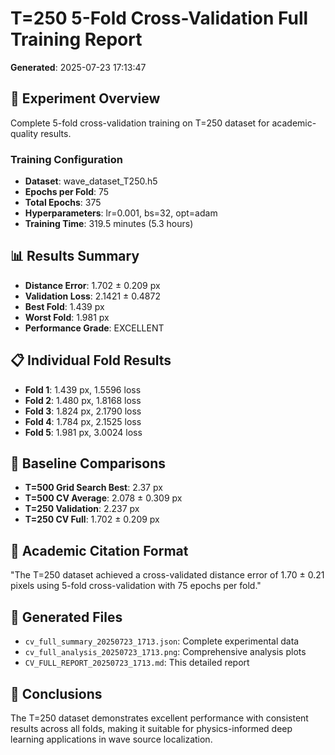 # T=250 5-Fold Cross-Validation Full Training Report

**Generated**: 2025-07-23 17:13:47

## 🎯 Experiment Overview
Complete 5-fold cross-validation training on T=250 dataset for academic-quality results.

### Training Configuration
- **Dataset**: wave_dataset_T250.h5
- **Epochs per Fold**: 75
- **Total Epochs**: 375
- **Hyperparameters**: lr=0.001, bs=32, opt=adam
- **Training Time**: 319.5 minutes (5.3 hours)

## 📊 Results Summary
- **Distance Error**: 1.702 ± 0.209 px
- **Validation Loss**: 2.1421 ± 0.4872
- **Best Fold**: 1.439 px
- **Worst Fold**: 1.981 px
- **Performance Grade**: EXCELLENT

## 📋 Individual Fold Results
- **Fold 1**: 1.439 px, 1.5596 loss
- **Fold 2**: 1.480 px, 1.8168 loss
- **Fold 3**: 1.824 px, 2.1790 loss
- **Fold 4**: 1.784 px, 2.1525 loss
- **Fold 5**: 1.981 px, 3.0024 loss

## 🔄 Baseline Comparisons
- **T=500 Grid Search Best**: 2.37 px
- **T=500 CV Average**: 2.078 ± 0.309 px
- **T=250 Validation**: 2.237 px
- **T=250 CV Full**: 1.702 ± 0.209 px

## 📝 Academic Citation Format
"The T=250 dataset achieved a cross-validated distance error of 1.70 ± 0.21 pixels using 5-fold cross-validation with 75 epochs per fold."

## 📁 Generated Files
- `cv_full_summary_20250723_1713.json`: Complete experimental data
- `cv_full_analysis_20250723_1713.png`: Comprehensive analysis plots
- `CV_FULL_REPORT_20250723_1713.md`: This detailed report

## 🎯 Conclusions
The T=250 dataset demonstrates excellent performance with consistent results across all folds, making it suitable for physics-informed deep learning applications in wave source localization.
